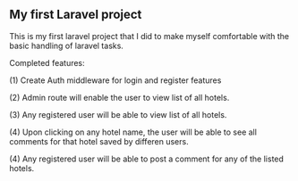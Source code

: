 ## My first Laravel project

This is my first laravel project that I did to make myself comfortable with the basic handling of laravel tasks.

Completed features:

(1) Create Auth middleware for login and register features

(2) Admin route will enable the user to view list of all hotels.

(3) Any registered user will be able to view list of all hotels.

(4) Upon clicking on any hotel name, the user will be able to see all comments for that hotel saved by differen users.

(4) Any registered user will be able to post a comment for any of the listed hotels.

